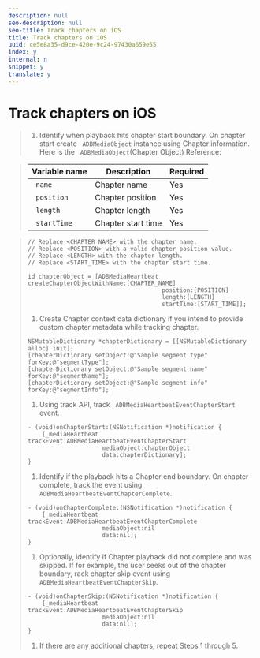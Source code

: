 ```yaml
---
description: null
seo-description: null
seo-title: Track chapters on iOS
title: Track chapters on iOS
uuid: ce5e8a35-d9ce-420e-9c24-97430a659e55
index: y
internal: n
snippet: y
translate: y
---
```


# Track chapters on iOS


>1. Identify when playback hits chapter start boundary. On chapter start create ` ADBMediaObject` instance using Chapter information.
>   Here is the ` ADBMediaObject`(Chapter Object) Reference: 

>   |  Variable name  | Description  | Required  |
>   |---|---|---|
>   |  ` name`  | Chapter name  | Yes  |
>   |  ` position`  | Chapter position  | Yes  |
>   |  ` length`  | Chapter length  | Yes  |
>   |  ` startTime`  | Chapter start time  | Yes  |

>
>   ```
>   // Replace <CHAPTER_NAME> with the chapter name. 
>   // Replace <POSITION> with a valid chapter position value. 
>   // Replace <LENGTH> with the chapter length. 
>   // Replace <START_TIME> with the chapter start time. 
>    
>   id chapterObject = [ADBMediaHeartbeat createChapterObjectWithName:[CHAPTER_NAME] 
>                                         position:[POSITION] 
>                                         length:[LENGTH] 
>                                         startTime:[START_TIME]];
>   ```
>
>1. Create Chapter context data dictionary if you intend to provide custom chapter metadata while tracking chapter.
>
>   ```
>   NSMutableDictionary *chapterDictionary = [[NSMutableDictionary alloc] init]; 
>   [chapterDictionary setObject:@"Sample segment type" forKey:@"segmentType"]; 
>   [chapterDictionary setObject:@"Sample segment name" forKey:@"segmentName"]; 
>   [chapterDictionary setObject:@"Sample segment info" forKey:@"segmentInfo"]; 
>   
>   ```
>
>1. Using track API, track ` ADBMediaHeartbeatEventChapterStart` event.
>
>   ```
>   - (void)onChapterStart:(NSNotification *)notification { 
>       [_mediaHeartbeat trackEvent:ADBMediaHeartbeatEventChapterStart  
>                        mediaObject:chapterObject     
>                        data:chapterDictionary]; 
>   }
>   ```
>
>1. Identify if the playback hits a Chapter end boundary. On chapter complete, track the event using ` ADBMediaHeartbeatEventChapterComplete`.
>
>   ```
>   - (void)onChapterComplete:(NSNotification *)notification { 
>       [_mediaHeartbeat trackEvent:ADBMediaHeartbeatEventChapterComplete  
>                        mediaObject:nil  
>                        data:nil]; 
>   }
>   ```
>
>1. Optionally, identify if Chapter playback did not complete and was skipped.
>   If for example, the user seeks out of the chapter boundary, rack chapter skip event using ` ADBMediaHeartbeatEventChapterSkip`. 
>
>   ```
>   - (void)onChapterSkip:(NSNotification *)notification { 
>       [_mediaHeartbeat trackEvent:ADBMediaHeartbeatEventChapterSkip  
>                        mediaObject:nil  
>                        data:nil]; 
>   }
>   ```
>
>1. If there are any additional chapters, repeat Steps 1 through 5.
